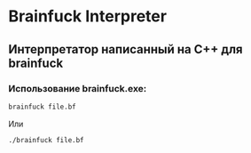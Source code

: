 # Brainfuck Interpreter
## Интерпретатор написанный на C++ для brainfuck
### Использование brainfuck.exe:
```bash
brainfuck file.bf
```
Или
```bash
./brainfuck file.bf
```
